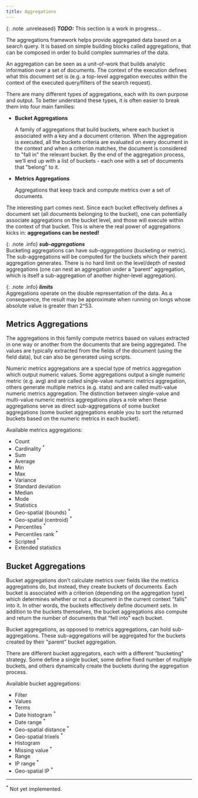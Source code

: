 ```yaml
---
title: Aggregations
---
```


{: .note .unreleased}
**_TODO:_** This section is a work in progress...


The aggregations framework helps provide aggregated data based on a search query.
It is based on simple building blocks called aggregations, that can be composed
in order to build complex summaries of the data.

An aggregation can be seen as a unit-of-work that builds analytic information
over a set of documents. The context of the execution defines what this document
set is (e.g. a top-level aggregation executes within the context of the executed
query/filters of the search request).

There are many different types of aggregations, each with its own purpose and
output. To better understand these types, it is often easier to break them into
four main families:

* **Bucket Aggregations**

  A family of aggregations that build buckets, where each bucket is associated
  with a key and a document criterion. When the aggregation is executed, all
  the buckets criteria are evaluated on every document in the context and when
  a criterion matches, the document is considered to "fall in" the relevant
  bucket. By the end of the aggregation process, we’ll end up with a list of
  buckets - each one with a set of documents that "belong" to it.


* **Metrics Aggregations**

  Aggregations that keep track and compute metrics over a set of documents.

The interesting part comes next. Since each bucket effectively defines a
document set (all documents belonging to the bucket), one can potentially
associate aggregations on the bucket level, and those will execute within the
context of that bucket. This is where the real power of aggregations kicks in:
**aggregations can be nested!**

{: .note .info}
**_sub-aggregations_**<br>
Bucketing aggregations can have _sub-aggregations_ (bucketing or metric). The
sub-aggregations will be computed for the buckets which their parent aggregation
generates. There is no hard limit on the level/depth of nested aggregations (one
can nest an aggregation under a "parent" aggregation, which is itself a
sub-aggregation of another higher-level aggregation).

{: .note .info}
**_limits_**<br>
Aggregations operate on the double representation of the data. As a consequence,
the result may be approximate when running on longs whose absolute value is
greater than 2^53.


## Metrics Aggregations

The aggregations in this family compute metrics based on values extracted in one
way or another from the documents that are being aggregated. The values are
typically extracted from the fields of the document (using the field data), but
can also be generated using scripts.

Numeric metrics aggregations are a special type of metrics aggregation which
output numeric values. Some aggregations output a single numeric metric
(e.g. avg) and are called single-value numeric metrics aggregation, others
generate multiple metrics (e.g. stats) and are called multi-value numeric
metrics aggregation. The distinction between single-value and multi-value
numeric metrics aggregations plays a role when these aggregations serve as
direct sub-aggregations of some bucket aggregations (some bucket aggregations
enable you to sort the returned buckets based on the numeric metrics in each
bucket).

Available metrics aggregations:

  * Count
  * Cardinality <sup>*</sup>
  * Sum
  * Average
  * Min
  * Max
  * Variance
  * Standard deviation
  * Median
  * Mode
  * Statistics
  * Geo-spatial (bounds) <sup>*</sup>
  * Geo-spatial (centroid) <sup>*</sup>
  * Percentiles <sup>*</sup>
  * Percentiles rank <sup>*</sup>
  * Scripted <sup>*</sup>
  * Extended statistics


## Bucket Aggregations

Bucket aggregations don’t calculate metrics over fields like the metrics
aggregations do, but instead, they create buckets of documents. Each bucket is
associated with a criterion (depending on the aggregation type) which determines
whether or not a document in the current context "falls" into it. In other
words, the buckets effectively define document sets. In addition to the buckets
themselves, the bucket aggregations also compute and return the number of
documents that "fell into" each bucket.

Bucket aggregations, as opposed to metrics aggregations, can hold
sub-aggregations. These sub-aggregations will be aggregated for the buckets
created by their "parent" bucket aggregation.

There are different bucket aggregators, each with a different "bucketing"
strategy. Some define a single bucket, some define fixed number of multiple
buckets, and others dynamically create the buckets during the aggregation
process.

Available bucket aggregations:

  * Filter
  * Values
  * Terms
  * Date histogram <sup>*</sup>
  * Date range <sup>*</sup>
  * Geo-spatial distance <sup>*</sup>
  * Geo-spatial trixels <sup>*</sup>
  * Histogram
  * Missing value <sup>*</sup>
  * Range
  * IP range <sup>*</sup>
  * Geo-spatial IP <sup>*</sup>


---

<sup>*</sup> Not yet implemented.
